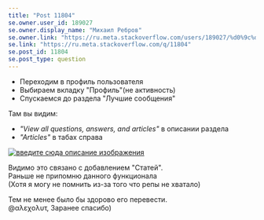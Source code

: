 ```yaml
---
title: "Post 11804"
se.owner.user_id: 189027
se.owner.display_name: "Михаил Ребров"
se.owner.link: "https://ru.meta.stackoverflow.com/users/189027/%d0%9c%d0%b8%d1%85%d0%b0%d0%b8%d0%bb-%d0%a0%d0%b5%d0%b1%d1%80%d0%be%d0%b2"
se.link: "https://ru.meta.stackoverflow.com/q/11804"
se.post_id: 11804
se.post_type: question
---
```

<ul>
<li>Переходим в профиль пользователя</li>
<li>Выбираем вкладку &quot;Профиль&quot;(не активность)</li>
<li>Спускаемся до раздела &quot;Лучшие сообщения&quot;</li>
</ul>
<p>Там вы видим:</p>
<ul>
<li><em>&quot;View all questions, answers, and articles&quot;</em> в описании раздела</li>
<li><em>&quot;Articles&quot;</em> в табах справа</li>
</ul>
<p><a href="https://i.stack.imgur.com/EHznP.png" rel="nofollow noreferrer"><img src="https://i.stack.imgur.com/EHznP.png" alt="введите сюда описание изображения" /></a></p>
<p>Видимо это связано с добавлением &quot;Статей&quot;.<br/>
Раньше не припомню данного функционала<br/>
(Хотя я могу не помнить из-за того что репы не хватало)</p>
<p>Тем не менее было бы здорово его перевести.<br/>
@αλεχολυτ, Заранее спасибо)</p>
